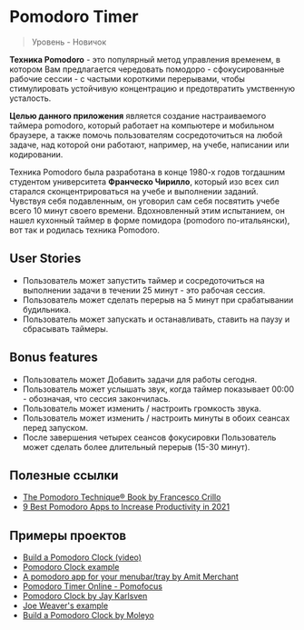 # Pomodoro Timer

>Уровень - Новичок

**Техника Pomodoro** - это популярный метод управления временем, в котором Вам предлагается чередовать помодоро - сфокусированные рабочие сессии - с частыми короткими перерывами, чтобы стимулировать устойчивую концентрацию и предотвратить умственную усталость.

**Целью данного приложения** является создание настраиваемого таймера pomodoro, который работает на компьютере и мобильном браузере, а также помочь пользователям сосредоточиться на любой задаче, над которой они работают, например, на учебе, написании или кодировании.

Техника Pomodoro была разработана в конце 1980-х годов тогдашним студентом университета **Франческо Чирилло**, который изо всех сил старался сконцентрироваться на учебе и выполнении заданий. Чувствуя себя подавленным, он уговорил сам себя посвятить  учебе всего 10 минут своего времени. Вдохновленный этим испытанием, он нашел кухонный таймер в форме помидора (pomodoro по-итальянски), вот так и родилась техника Pomodoro.

## User Stories

- Пользователь может запустить таймер и сосредоточиться на выполнении задачи в течении 25 минут - это рабочая сессия.
- Пользователь может сделать перерыв на 5 минут при срабатывании будильника.
- Пользователь может запускать и останавливать, ставить на паузу и сбрасывать таймеры.

## Bonus features

- Пользователь может Добавить задачи для работы сегодня.
- Пользователь может услышать звук, когда таймер показывает 00:00 - обозначая, что сессия закончилась.
- Пользователь может изменить / настроить громкость звука.
- Пользователь может изменить / настроить минуты в обоих сеансах перед запуском.
- После завершения четырех сеансов фокусировки Пользователь может сделать более длительный перерыв (15-30 минут).

## Полезные ссылки

- [The Pomodoro Technique® Book by Francesco Crillo](https://francescocirillo.com/products/the-pomodoro-technique)
- [9 Best Pomodoro Apps to Increase Productivity in 2021](https://geekbot.com/blog/best-pomodoro-apps/#pomotodo)

## Примеры проектов

- [Build a Pomodoro Clock (video)](https://www.youtube.com/watch?v=5rz6XbrCqt0&ab_channel=FlorinPop)
- [Pomodoro Clock example](https://codepen.io/freeCodeCamp/full/XpKrrW)
- [A pomodoro app for your menubar/tray by Amit Merchant](https://github.com/amitmerchant1990/pomolectron/blob/91e651612337fb11c46e5d2bd2bdc0feaad24289/README.md)
- [Pomodoro Timer Online - Pomofocus](https://pomofocus.io/)
- [Pomodoro Clock by Jay Karlsven](https://codepen.io/JayV30/pen/ZWEqLQ)
- [Joe Weaver's example](https://codepen.io/JoeCodesStuff/pen/bLbbxK)
- [Build a Pomodoro Clock by Moleyo](https://codepen.io/Moleyo/pen/JdypaP)

